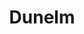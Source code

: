 ---
facebook: https://facebook.com/DunelmUK
instagram: https://instagram.com/dunelmuk
linkedin: https://linkedin.com/company/dunelm-soft-furnishings-ltd
logohandle: dunelm
pinterest: https://pinterest.com/dunelmuk
sort: dunelm
title: Dunelm
twitter: https://x.com/DunelmUK
website: https://www.dunelm.com/
youtube: https://youtube.com/user/DunelmMillUK
---